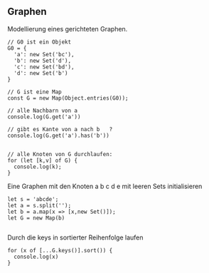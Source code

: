 ## Graphen

Modellierung eines gerichteten Graphen.

```
// G0 ist ein Objekt  
G0 = {
  'a': new Set('bc'),
  'b': new Set('d'),
  'c': new Set('bd'),
  'd': new Set('b')
}

// G ist eine Map
const G = new Map(Object.entries(G0));

// alle Nachbarn von a
console.log(G.get('a'))

// gibt es Kante von a nach b   ?
console.log(G.get('a').has('b'))


// alle Knoten von G durchlaufen:
for (let [k,v] of G) {
  console.log(k);
}
```

Eine Graphen mit den Knoten a b c d e mit leeren Sets initialisieren

```
let s = 'abcde';
let a = s.split('');
let b = a.map(x => [x,new Set()]);
let G = new Map(b)
 
```

Durch die keys in sortierter Reihenfolge laufen

```
for (x of [...G.keys()].sort()) {
  console.log(x)
}
```